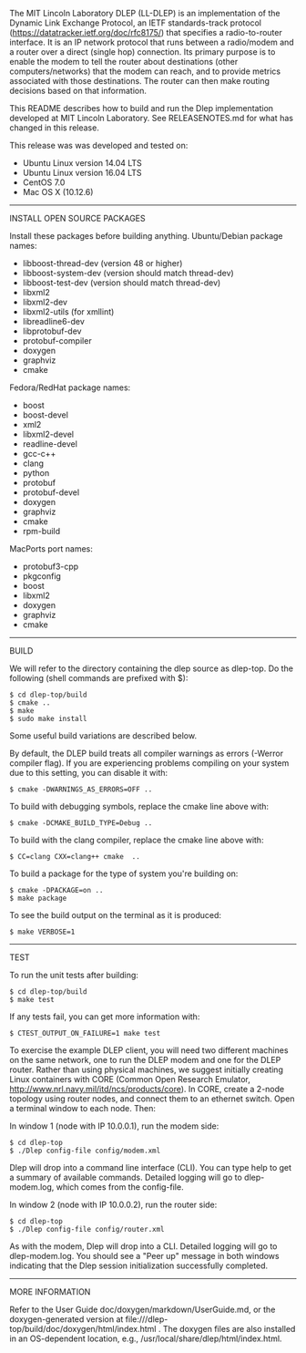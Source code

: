The MIT Lincoln Laboratory DLEP (LL-DLEP) is an implementation of the
Dynamic Link Exchange Protocol, an IETF standards-track protocol
(https://datatracker.ietf.org/doc/rfc8175/) that specifies a
radio-to-router interface.  It is an IP network protocol that runs
between a radio/modem and a router over a direct (single hop)
connection. Its primary purpose is to enable the modem to tell the
router about destinations (other computers/networks) that the modem
can reach, and to provide metrics associated with those
destinations. The router can then make routing decisions based on that
information.

This README describes how to build and run the Dlep implementation
developed at MIT Lincoln Laboratory.  See RELEASENOTES.md for what has
changed in this release.

This release was was developed and tested on:
- Ubuntu Linux version 14.04 LTS
- Ubuntu Linux version 16.04 LTS
- CentOS 7.0
- Mac OS X (10.12.6)

**********************************************************
INSTALL OPEN SOURCE PACKAGES

Install these packages before building anything.  Ubuntu/Debian
package names:

- libboost-thread-dev (version 48 or higher)
- libboost-system-dev (version should match thread-dev)
- libboost-test-dev   (version should match thread-dev)
- libxml2
- libxml2-dev
- libxml2-utils (for xmllint)
- libreadline6-dev
- libprotobuf-dev
- protobuf-compiler
- doxygen
- graphviz
- cmake

Fedora/RedHat package names:

- boost  
- boost-devel
- xml2  
- libxml2-devel
- readline-devel
- gcc-c++
- clang
- python
- protobuf 
- protobuf-devel
- doxygen
- graphviz 
- cmake
- rpm-build

MacPorts port names:

- protobuf3-cpp
- pkgconfig
- boost
- libxml2
- doxygen
- graphviz
- cmake

**********************************************************
BUILD

We will refer to the directory containing the dlep source as dlep-top.
Do the following (shell commands are prefixed with $):

    $ cd dlep-top/build
    $ cmake ..
    $ make
    $ sudo make install

Some useful build variations are described below.

By default, the DLEP build treats all compiler warnings as errors (-Werror compiler flag). If you are experiencing problems compiling on your system due to this setting, you can disable it with:

    $ cmake -DWARNINGS_AS_ERRORS=OFF ..

To build with debugging symbols, replace the cmake line above with:

    $ cmake -DCMAKE_BUILD_TYPE=Debug ..

To build with the clang compiler, replace the cmake line above with:

    $ CC=clang CXX=clang++ cmake  ..

To build a package for the type of system you're building on:

    $ cmake -DPACKAGE=on ..
    $ make package

To see the build output on the terminal as it is produced:

    $ make VERBOSE=1

**********************************************************
TEST

To run the unit tests after building:

    $ cd dlep-top/build
    $ make test

If any tests fail, you can get more information with:

    $ CTEST_OUTPUT_ON_FAILURE=1 make test

To exercise the example DLEP client, you will need two different
machines on the same network, one to run the DLEP modem and one for
the DLEP router.  Rather than using physical machines, we suggest
initially creating Linux containers with CORE (Common Open Research
Emulator, http://www.nrl.navy.mil/itd/ncs/products/core).  In CORE,
create a 2-node topology using router nodes, and connect them to an
ethernet switch.  Open a terminal window to each node.  Then:

In window 1 (node with IP 10.0.0.1), run the modem side:

    $ cd dlep-top
    $ ./Dlep config-file config/modem.xml

Dlep will drop into a command line interface (CLI).  You can type help
to get a summary of available commands.  Detailed logging will go to
dlep-modem.log, which comes from the config-file.

In window 2 (node with IP 10.0.0.2), run the router side:

    $ cd dlep-top
    $ ./Dlep config-file config/router.xml

As with the modem, Dlep will drop into a CLI.  Detailed logging 
will go to dlep-modem.log.  You should see a "Peer up" message in
both windows indicating that the Dlep session initialization
successfully completed.

**********************************************************
MORE INFORMATION

Refer to the User Guide doc/doxygen/markdown/UserGuide.md, or the
doxygen-generated version at
file:///dlep-top/build/doc/doxygen/html/index.html .
The doxygen files are also installed in an OS-dependent location,
e.g., /usr/local/share/dlep/html/index.html.
